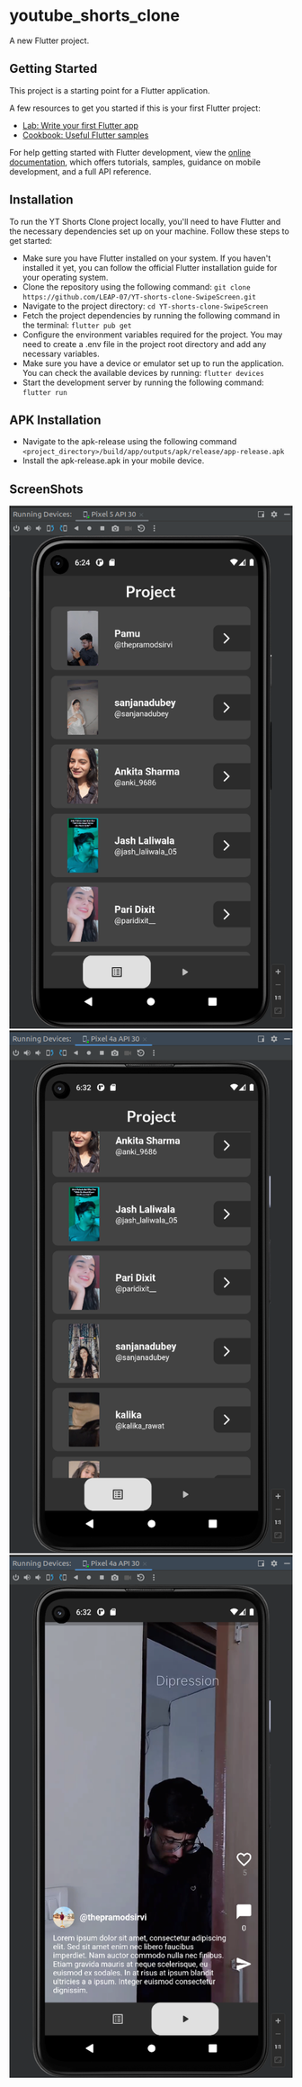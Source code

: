 # youtube_shorts_clone

A new Flutter project.

## Getting Started

This project is a starting point for a Flutter application.

A few resources to get you started if this is your first Flutter project:

- [Lab: Write your first Flutter app](https://docs.flutter.dev/get-started/codelab)
- [Cookbook: Useful Flutter samples](https://docs.flutter.dev/cookbook)

For help getting started with Flutter development, view the
[online documentation](https://docs.flutter.dev/), which offers tutorials,
samples, guidance on mobile development, and a full API reference.


## Installation

To run the YT Shorts Clone project locally, you'll need to have Flutter and the necessary dependencies set up on your machine. Follow these steps to get started:

- Make sure you have Flutter installed on your system. If you haven't installed it yet, you can follow the official Flutter installation guide for your operating system.
- Clone the repository using the following command:
 `git clone https://github.com/LEAP-07/YT-shorts-clone-SwipeScreen.git`
- Navigate to the project directory:
 `cd YT-shorts-clone-SwipeScreen`
- Fetch the project dependencies by running the following command in the terminal: `flutter pub get`
- Configure the environment variables required for the project. You may need to create a .env file in the project root directory and add any necessary variables.
- Make sure you have a device or emulator set up to run the application. You can check the available devices by running: `flutter devices`
- Start the development server by running the following command: 
  `flutter run`

## APK Installation
- Navigate to the apk-release using the following command `<project_directory>/build/app/outputs/apk/release/app-release.apk`
- Install the apk-release.apk in your mobile device.


## ScreenShots
![ScreenShot1](/assets/images/screenShot1.png)
![ScreenShot2](/assets/images/screenShot2.png)
![ScreenShot3](/assets/images/screenShot3.png)
